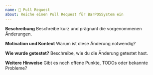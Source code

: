 ```yaml
---
name: 🚀 Pull Request
about: Reiche einen Pull Request für BarPOSSystem ein
---
```


**Beschreibung**
Beschreibe kurz und prägnant die vorgenommenen Änderungen.

**Motivation und Kontext**
Warum ist diese Änderung notwendig?

**Wie wurde getestet?**
Beschreibe, wie du die Änderung getestet hast.

**Weitere Hinweise**
Gibt es noch offene Punkte, TODOs oder bekannte Probleme?
